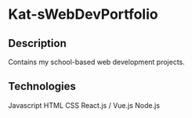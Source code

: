 # Kat-sWebDevPortfolio

## Description
Contains my school-based web development projects.

## Technologies
Javascript
HTML
CSS
React.js / Vue.js
Node.js